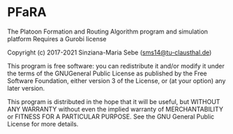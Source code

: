 # PFaRA
The Platoon Formation and Routing Algorithm program and simulation platform
Requires a Gurobi license

Copyright (c) 2017-2021 Sinziana-Maria Sebe (sms14@tu-clausthal.de)

This program is free software: you can redistribute it and/or modify it under the terms of the
GNUGeneral Public License as  published by the Free Software Foundation, either version 3 of
the License, or (at your option) any later version.

This program is distributed in the hope that it will be useful, but WITHOUT ANY WARRANTY
without even the implied warranty of MERCHANTABILITY or FITNESS FOR A PARTICULAR
PURPOSE.  See the GNU General Public License for more details.
